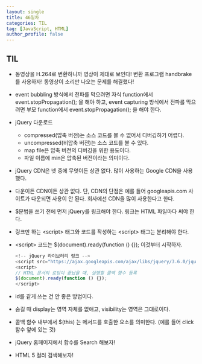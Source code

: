```yaml
---
layout: single
title: 46일차
categories: TIL
tag: [JavaScript, HTML]
author_profile: false
---
```


## TIL

* 동영상을 H.264로 변환하니까 영상이 제대로 보인다! 변환 프로그램 handbrake를 사용하자! 동영상이 소리만 나오는 문제를 해결했다!

* event bubbling 방식에서 전파를 막으려면 자식 function에서 event.stopPropagation(); 을 해야 하고, event capturing 방식에서 전파를 막으려면 부모 function에서 event.stopPropagation(); 을 해야 한다.

* jQuery 다운로드
  * compressed(압축 버전)는 소스 코드를 볼 수 없어서 디버깅하기 어렵다.
  * uncompressed(비압축 버전)는 소스 코드를 볼 수 있다.
  * map file은 압축 버전의 디버깅을 위한 용도이다.
  * 파일 이름에 min은 압축된 버전이라는 의미이다.

* jQuery CDN은 넷 중에 무엇이든 상관 없다. 많이 사용하는 Google CDN을 사용했다.

* 다운이든 CDN이든 상관 없다. 단, CDN의 단점은 예를 들어 googleapis.com 사이트가 다운되면 사용이 안 된다. 회사에선 CDN을 많이 사용한다고 한다.

* $문법을 쓰기 전에 먼저 jQuery를 링크해야 한다. 링크는 HTML 파일마다 써야 한다.

* 링크만 하는 \<script> 태그와 코드를 작성하는 \<script> 태그는 분리해야 한다.

* \<script> 코드는 $(document).ready(function () {}); 이것부터 시작하자.

  ```javascript
  <!-- jQuery 라이브러리 링크 -->
  <script src="https://ajax.googleapis.com/ajax/libs/jquery/3.6.0/jquery.min.js"></script>
  <script>
  // HTML 문서의 로딩이 끝났을 때, 실행할 콜백 함수 등록
  $(document).ready(function () {});
  </script>
  ```

* id를 같게 쓰는 건 안 좋은 방법이다.
* 숨길 때 display는 영역 자체를 없애고, visibility는 영역은 그대로이다.
* 콜백 함수 내부에서 $(this) 는 메서드를 호출한 요소를 의미한다. (예를 들어 click 함수 앞에 있는 것)
* jQuery 홈페이지에서 함수를 Search 해보자!
* HTML 5 컬러 검색해보자!
